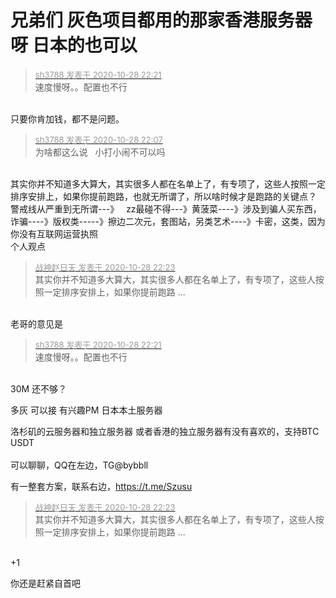 # 兄弟们  灰色项目都用的那家香港服务器呀  日本的也可以


<div class="quote"><blockquote><font size="2"><a href="https://www.hostloc.com/forum.php?mod=redirect&amp;goto=findpost&amp;pid=9366616&amp;ptid=759591" target="_blank"><font color="#999999">sh3788 发表于 2020-10-28 22:21</font></a></font><br />
速度慢呀。。配置也不行</blockquote></div><br />
只要你肯加钱，都不是问题。

<div class="quote"><blockquote><font size="2"><a href="https://www.hostloc.com/forum.php?mod=redirect&amp;goto=findpost&amp;pid=9366553&amp;ptid=759591" target="_blank"><font color="#999999">sh3788 发表于 2020-10-28 22:07</font></a></font><br />
为啥都这么说&nbsp; &nbsp;小打小闹不可以吗</blockquote></div><br />
其实你并不知道多大算大，其实很多人都在名单上了，有专项了，这些人按照一定排序安排上，如果你提前跑路，也就无所谓了，所以啥时候才是跑路的关键点？<br />
警戒线从严重到无所谓---》&nbsp; &nbsp;zz最碰不得---》黄菠菜----》涉及到骗人买东西，诈骗----》版权类-----》擦边二次元，套图站，另类艺术----》卡密，这类，因为你没有互联网运营执照<br />
个人观点

<div class="quote"><blockquote><font size="2"><a href="https://www.hostloc.com/forum.php?mod=redirect&amp;goto=findpost&amp;pid=9366621&amp;ptid=759591" target="_blank"><font color="#999999">战神赵日天 发表于 2020-10-28 22:23</font></a></font><br />
其实你并不知道多大算大，其实很多人都在名单上了，有专项了，这些人按照一定排序安排上，如果你提前跑路 ...</blockquote></div><br />
老哥的意见是&nbsp;&nbsp;

<div class="quote"><blockquote><font size="2"><a href="https://www.hostloc.com/forum.php?mod=redirect&amp;goto=findpost&amp;pid=9366616&amp;ptid=759591" target="_blank"><font color="#999999">sh3788 发表于 2020-10-28 22:21</font></a></font><br />
速度慢呀。。配置也不行</blockquote></div><br />
30M 还不够？

多灰 可以接 有兴趣PM 日本本土服务器

洛杉矶的云服务器和独立服务器 或者香港的独立服务器有没有喜欢的，支持BTC USDT <img src="static/image/smiley/yct/010.gif" smilieid="41" border="0" alt="" /><br />
<br />
可以聊聊，QQ在左边，TG@bybbll

有一整套方案，联系右边，https://t.me/Szusu

<div class="quote"><blockquote><font size="2"><a href="https://www.hostloc.com/forum.php?mod=redirect&amp;goto=findpost&amp;pid=9366621&amp;ptid=759591" target="_blank"><font color="#999999">战神赵日天 发表于 2020-10-28 22:23</font></a></font><br />
其实你并不知道多大算大，其实很多人都在名单上了，有专项了，这些人按照一定排序安排上，如果你提前跑路 ...</blockquote></div><br />
+1<img id="aimg_bZkkt" onclick="zoom(this, this.src, 0, 0, 0)" class="zoom" src="https://cdn.jsdelivr.net/gh/hishis/forum-master/public/images/patch.gif" onmouseover="img_onmouseoverfunc(this)" onload="thumbImg(this)" border="0" alt="" />

你还是赶紧自首吧
